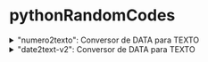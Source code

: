 <h1>pythonRandomCodes</h1>
<details>
<summary>"numero2texto": Conversor de DATA para TEXTO</summary>
<br>
<time datetime="2021-12-22"><p>Escrevi esse conversor porque um amigo (Felipe) recebeu, na faculdade, a tarefa de escrever um conversor de data de aniversário para texto, comentou comigo e decidi tentar resolver. Comecei a escrever e achei interessante a ideia, fui além e escrevi um conversor de datas que não se prende a data alguma e sim a tipos, ou seja, mesmo nos anos 3k, 5k, ... o conversor irá funcionar.</p>
<p>Por conta desse pequeno projeto, usei pela primeira vez o tipo de dado DICIONARIO em Python e a biblioteca nativa DATETIME, além de estruturas condicionais com várias outras dentro.</p></time>
<br>
<h2>Meta Inicial:</h2>
  <ul>
    <li>Receber uma data numérica, dia e mês, e devolver ela em formato de texto ("por extenso"). <time datetime="2021-12-22">(CONCLUÍDA)</time></li>
  </ul>
  <h2>Metas Atuais:</h2>
  <ul>
  <time datetime="2021-12-23">
    <li>Receber uma data numérica, dia, mês e ano, e devolver ela em formato de texto ("por extenso"). (CONCLUÍDA)</li>
    <li>Adicionar opção de sistema de datas, ex.: dd/mm/aaaa e mm/dd/aaaa.</li>
    <li>Condicionar, com uma regEx e um laço de repetição, o input do usuário.</li>
    <li>Laço de repetição para que o usuário possa converter outras datas sem que o programa encerre.</li>
    <li>Adicionar possibilidade de ter a data retornada dentro de um texto definido pelo usuário, usando a lógica de TAG.</li>
   </time>
  </ul>
<h3>Pendências:</h3>
  <ul>
    <li>Validação do ano para quando esse tiver apenas 2 caracteres.</li>
    <li>Validação de escrita, restringir o usuário a escrever apenas de acordo com os modelos a seguir:
      <ul>
      <li>/(\d{2})\/(\"/"{1})/(\m{2})\/(\a{2,4})/<br><p><em>Essa é a minha primeira tentativa de escrever uma regEx, com ela eu quero dizer: O formato permitido é: "dd(até 2 caracteres)'/'(um caractere)mm(até 2 caracteres)'/'(um caractere)aaaa(de 2 até 4 caracteres)", irei estudar mais sobre e em seguida condicionar a serem numéricos.</em></p></li>
      </ul>
    </li>
    <li>Laço de repetição para que o usuário possa escolher outra data sem precisar reiniciar o programa.</li>
  </ul>
</details>
<!---->
<details>
<summary>"date2text-v2": Conversor de DATA para TEXTO</summary>
<br>
<h2>Meta Inicial:</h2>
  <ul>
    <li>Receber uma data numérica, dia e mês, e devolver ela em formato de texto ("por extenso"). <time datetime="2021-12-22">(CONCLUÍDA)</time></li>
  </ul>
  <h2>Metas Atuais:</h2>
  <ul>
  <time datetime="2021-12-23">
    <li>Receber uma data numérica, dia, mês e ano, e devolver ela em formato de texto ("por extenso"). (CONCLUÍDA)</li>
    <li>Adicionar opção de sistema de datas, ex.: dd/mm/aaaa e mm/dd/aaaa.</li>
    <li>Condicionar, com uma regEx e um laço de repetição, o input do usuário. (CONCLUÍDA)</li>
    <li>Laço de repetição para que o usuário possa converter outras datas sem que o programa encerre.</li>
    <li>Adicionar possibilidade de ter a data retornada dentro de um texto definido pelo usuário, usando a lógica de TAG.</li>
   </time>
  </ul>
<h3>Pendências:</h3>
  <ul>
    <li>Laço de repetição para que o usuário possa escolher outra data sem precisar reiniciar o programa.</li>
    <li>Opção de idioma.</li>
    <li>Opção de formato de data.</li>
  </ul>
</details>
